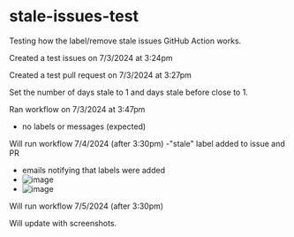 # stale-issues-test

Testing how the label/remove stale issues GitHub Action works.

Created a test issues on 7/3/2024 at 3:24pm 

Created a test pull request on 7/3/2024 at 3:27pm

Set the number of days stale to 1 and days stale before close to 1.

Ran workflow on 7/3/2024 at 3:47pm 
- no labels or messages (expected)

Will run workflow 7/4/2024 (after 3:30pm)
-"stale" label added to issue and PR
- emails notifying that labels were added
- ![image](https://github.com/liteWilliamDeForest/stale-issues-test/assets/173209408/e9a593a5-2600-4218-b892-50d7ed2df990)
- ![image](https://github.com/liteWilliamDeForest/stale-issues-test/assets/173209408/3dbc147b-4be9-4777-b0da-4aaece38ad03)


Will run workflow 7/5/2024 (after 3:30pm)

Will update with screenshots.
